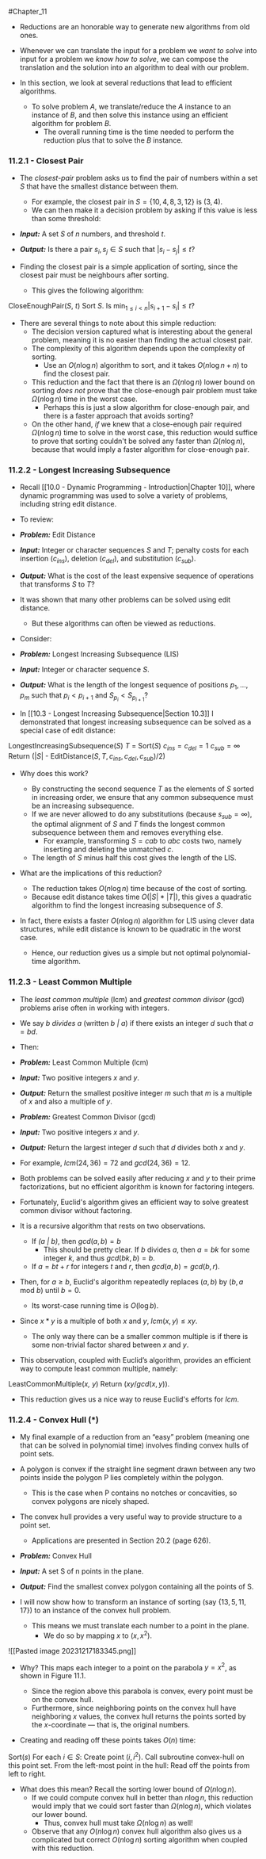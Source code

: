 #Chapter_11 
- Reductions are an honorable way to generate new algorithms from old ones.
- Whenever we can translate the input for a problem we *want to solve* into input for a problem we *know how to solve*, we can compose the translation and the solution into an algorithm to deal with our problem.

- In this section, we look at several reductions that lead to efficient algorithms.
	- To solve problem *A*, we translate/reduce the *A* instance to an instance of *B*, and then solve this instance using an efficient algorithm for problem *B*.
		- The overall running time is the time needed to perform the reduction plus that to solve the *B* instance.

### 11.2.1 - Closest Pair
- The *closest-pair* problem asks us to find the pair of numbers within a set *S* that have the smallest distance between them.
	- For example, the closest pair in $S=\{10,4,8,3,12\}$ is $(3,4)$.
	- We can then make it a decision problem by asking if this value is less than some threshold:

- ***Input:*** A set *S* of *n* numbers, and threshold *t*.
- ***Output:*** Is there a pair $s_i,s_j\in S$ such that $|s_i-s_j|\leq t$?

- Finding the closest pair is a simple application of sorting, since the closest pair must be neighbours after sorting.
	- This gives the following algorithm:

CloseEnoughPair(*S*, *t*)
	Sort *S*.
	Is $\min_{1\leq i<n}|s_{i+1}-s_i| \leq t$?

- There are several things to note about this simple reduction:
	- The decision version captured what is interesting about the general problem, meaning it is no easier than finding the actual closest pair.
	- The complexity of this algorithm depends upon the complexity of sorting.
		- Use an $O(n\log n)$ algorithm to sort, and it takes $O(n\log n+n)$ to find the closest pair.
	- This reduction and the fact that there is an $\Omega(n\log n)$ lower bound on sorting *does not* prove that the close-enough pair problem must take $\Omega(n\log n)$ time in the worst case.
		- Perhaps this is just a slow algorithm for close-enough pair, and there is a faster approach that avoids sorting?
	- On the other hand, *if* we knew that a close-enough pair required $\Omega(n\log n)$ time to solve in the worst case, this reduction would suffice to prove that sorting couldn't be solved any faster than $\Omega(n\log n)$, because that would imply a faster algorithm for close-enough pair.

### 11.2.2 - Longest Increasing Subsequence
- Recall [[10.0 - Dynamic Programming - Introduction|Chapter 10]], where dynamic programming was used to solve a variety of problems, including string edit distance.
- To review:

- ***Problem:*** Edit Distance
- ***Input:*** Integer or character sequences *S* and *T*; penalty costs for each insertion ($c_{ins}$), deletion ($c_{del}$), and substitution ($c_{sub}$).
- ***Output:*** What is the cost of the least expensive sequence of operations that transforms *S* to *T*?

- It was shown that many other problems can be solved using edit distance.
	- But these algorithms can often be viewed as reductions.
- Consider:

- ***Problem:*** Longest Increasing Subsequence (LIS)
- ***Input:*** Integer or character sequence *S*.
- ***Output:*** What is the length of the longest sequence of positions $p_1,...,p_m$ such that $p_i<p_{i+1}$ and $S_{p_i}<S_{p_{i+1}}$?

- In [[10.3 - Longest Increasing Subsequence|Section 10.3]] I demonstrated that longest increasing subsequence can be solved as a special case of edit distance:

LongestIncreasingSubsequence(*S*)
	*T* = Sort(*S*)
	$c_{ins}=c_{del}=1$
	$c_{sub}=\infty$
	Return (|*S*| - EditDistance$(S,T,c_{ins},c_{del},c_{sub})/2$)

- Why does this work?
	- By constructing the second sequence *T* as the elements of *S* sorted in increasing order, we ensure that any common subsequence must be an increasing subsequence.
	- If we are never allowed to do any substitutions (because $s_{sub}=\infty$), the optimal alignment of *S* and *T* finds the longest common subsequence between them and removes everything else.
		- For example, transforming $S=cab$ to *abc* costs two, namely inserting and deleting the unmatched *c*.
	- The length of *S* minus half this cost gives the length of the LIS.

- What are the implications of this reduction?
	- The reduction takes $O(n\log n)$ time because of the cost of sorting.
	- Because edit distance takes time $O(|S|*|T|)$, this gives a quadratic algorithm to find the longest increasing subsequence of *S*.
- In fact, there exists a faster $O(n\log n)$ algorithm for LIS using clever data structures, while edit distance is known to be quadratic in the worst case.
	- Hence, our reduction gives us a simple but not optimal polynomial-time algorithm.

### 11.2.3 - Least Common Multiple
- The *least common multiple* (lcm) and *greatest common divisor* (gcd) problems arise often in working with integers.
- We say *b divides a* (written *b | a*) if there exists an integer *d* such that $a=bd$.
- Then:

- ***Problem:*** Least Common Multiple (lcm)
- ***Input:*** Two positive integers *x* and *y*.
- ***Output:*** Return the smallest positive integer *m* such that *m* is a multiple of *x* and also a multiple of *y*.

- ***Problem:*** Greatest Common Divisor (gcd)
- ***Input:*** Two positive integers *x* and *y*.
- ***Output:*** Return the largest integer *d* such that *d* divides both *x* and *y*.

- For example, $lcm(24,36)=72$ and $gcd(24,36)=12$. 
- Both problems can be solved easily after reducing *x* and *y* to their prime factorizations, but no efficient algorithm is known for factoring integers.
- Fortunately, Euclid's algorithm gives an efficient way to solve greatest common divisor without factoring.

- It is a recursive algorithm that rests on two observations.
	- If *(a | b)*, then $gcd(a,b)=b$
		- This should be pretty clear. If *b* divides *a*, then $a=bk$ for some integer *k*, and thus $gcd(bk, b)=b$.
	- If $a=bt+r$ for integers *t* and *r*, then $gcd(a,b)=gcd(b,r)$.

- Then, for $a\geq b$, Euclid's algorithm repeatedly replaces $(a, b)$ by $(b, a$ mod $b)$ until $b = 0$.
	- Its worst-case running time is $O(\log b)$.

- Since $x*y$ is a multiple of both *x* and *y*, $lcm(x, y) ≤ xy$.
	- The only way there can be a smaller common multiple is if there is some non-trivial factor shared between *x* and *y*.
- This observation, coupled with Euclid’s algorithm, provides an efficient way to compute least common multiple, namely:

LeastCommonMultiple(*x, y*) 
	Return ($xy/gcd(x, y)$).

- This reduction gives us a nice way to reuse Euclid's efforts for *lcm*.

### 11.2.4 - Convex Hull (\*)
- My final example of a reduction from an “easy” problem (meaning one that can be solved in polynomial time) involves finding convex hulls of point sets.

- A polygon is convex if the straight line segment drawn between any two points inside the polygon P lies completely within the polygon.
	- This is the case when P contains no notches or concavities, so convex polygons are nicely shaped.

- The convex hull provides a very useful way to provide structure to a point set.
	- Applications are presented in Section 20.2 (page 626).

- ***Problem:*** Convex Hull
- ***Input:*** A set S of n points in the plane.
- ***Output:*** Find the smallest convex polygon containing all the points of S.

- I will now show how to transform an instance of sorting (say $\{13, 5, 11, 17\}$) to an instance of the convex hull problem.
	- This means we must translate each number to a point in the plane.
		- We do so by mapping $x$ to $(x,x^2)$.

![[Pasted image 20231217183345.png]]

- Why? This maps each integer to a point on the parabola $y = x^2$, as shown in Figure 11.1.
	- Since the region above this parabola is convex, every point must be on the convex hull.
	- Furthermore, since neighboring points on the convex hull have neighboring *x* values, the convex hull returns the points sorted by the *x*-coordinate — that is, the original numbers.

- Creating and reading off these points takes $O(n)$ time:

Sort(*s*)
	For each $i\in S$:
		Create point $(i,i^2)$.
	Call subroutine convex-hull on this point set.
	From the left-most point in the hull:
		Read off the points from left to right.

- What does this mean? Recall the sorting lower bound of $\Omega(n\log n)$.
	- If we could compute convex hull in better than $n \log n$, this reduction would imply that we could sort faster than $\Omega(n \log n)$, which violates our lower bound.
		- Thus, convex hull must take $\Omega(n\log n)$ as well!
	- Observe that any $O(n\log n)$ convex hull algorithm also gives us a complicated but correct $O(n \log n)$ sorting algorithm when coupled with this reduction.